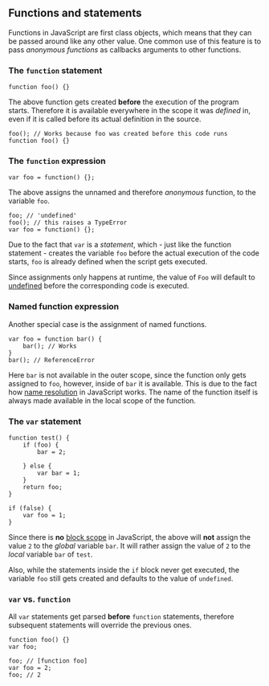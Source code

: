 ## Functions and statements

Functions in JavaScript are first class objects, which means that they can be 
passed around like any other value. One common use of this feature is to pass
*anonymous functions* as callbacks arguments to other functions. 

### The `function` statement

    function foo() {}

The above function gets created **before** the execution of the program starts.
Therefore it is available everywhere in the scope it was *defined* in, even if it
is called before its actual definition in the source.

    foo(); // Works because foo was created before this code runs
    function foo() {}

### The `function` expression

    var foo = function() {};

The above assigns the unnamed and therefore *anonymous* function, to the variable
`foo`. 

    foo; // 'undefined'
    foo(); // this raises a TypeError
    var foo = function() {};

Due to the fact that `var` is a *statement*, which - just like the function 
statement - creates the variable `foo` before the actual execution of the code
starts, `foo` is already defined when the script gets executed.

Since assignments only happens at runtime, the value of `Foo` will default
to [undefined](#undefined) before the corresponding code is executed.

### Named function expression

Another special case is the assignment of named functions.

    var foo = function bar() {
        bar(); // Works
    }
    bar(); // ReferenceError

Here `bar` is not available in the outer scope, since the function only gets
assigned to `foo`, however, inside of `bar` it is available. This is due to the
fact how [name resolution](#scopes) in JavaScript works. The name of the function
itself is always made available in the local scope of the function.

### The `var` statement

    function test() {
        if (foo) {
            bar = 2;

        } else {
            var bar = 1;
        }
        return foo;
    }

    if (false) {
        var foo = 1;
    }

Since there is **no** [block scope](#scopes) in JavaScript, the above will
**not** assign the value `2` to the *global* variable `bar`. It will rather 
assign the value of `2` to the *local* variable `bar` of `test`. 

Also, while the statements inside the `if` block never get executed, the variable
`foo` still gets created and defaults to the value of `undefined`.

### `var` vs. `function`

All `var` statements get parsed **before** `function` statements, therefore 
subsequent statements will override the previous ones.

    function foo() {}
    var foo;

    foo; // [function foo]
    var foo = 2;
    foo; // 2


